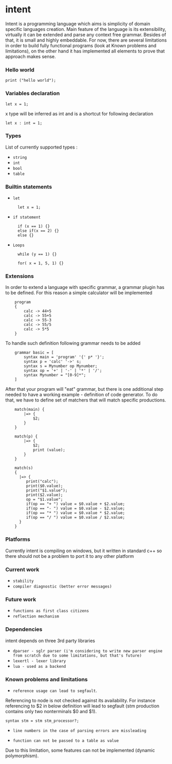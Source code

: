 intent
=======

Intent is a programming language which aims is simplicity of domain specific languages creation. Main feature of the language is its extensibility, virtually it can be extended and parse any context free grammar. Besides of that, it is small and highly embeddable.
For now, there are several limitations in order to build fully functional programs (look at Known problems and limitations), on the other hand
it has implemented all elements to prove that approach makes sense.

### Hello world

	print ("hello world");

### Variables declaration

	let x = 1;

x type will be inferred as int and is a shortcut for following declaration

	let x : int = 1;

### Types 

List of currently supported types :
 * `string` 
 * `int`
 * `bool` 
 * `table`

### Builtin statements

* `let`

		let x = 1;

* `if statement`

		if (x == 1) {} 
		else if(x == 2) {}
		else {}

* `Loops`

		while (y == 1) {}

		for( x = 1, 5, 1) {}

### Extensions

In order to extend a language with specific grammar, a grammar plugin has to be defined. 
For this reason a simple calculator will be implemented
		
		program
		{
			calc -> 44+5 
			calc -> 55+5
			calc -> 55-3
			calc -> 55/5
			calc -> 5*5
		}

To handle such definition following grammar needs to be added

		grammar basic = [
			syntax main = 'program' '{' p* '}';
  			syntax p = 'calc' '->' s;
  			syntax s = Mynumber op Mynumber;
  			syntax op = '+' | '-' | '*' | '/';
  			syntax Mynumber = "[0-9]*";
		]


After that your program will "eat" grammar, but there is one additional step needed to have a working example - definition of code generator.
To do that, we have to define set of matchers that will match specific productions. 

		match(main) {
  			|=> {
     			$2;
  			} 
		}

		match(p) {
			|=> {
     			$2;
     			print (value);
			}
		}

		match(s)
		{
		  |=> {
		     print("calc");
		     print($0.value);
		     print("$1.value");
		     print($2.value);
		     op = "$1.value";
		     if(op == "+ ") value = $0.value + $2.value;
		     if(op == "- ") value = $0.value - $2.value;
		     if(op == "* ") value = $0.value * $2.value;
		     if(op == "/ ") value = $0.value / $2.value;
		  }
		}




### Platforms

Currently intent is compiling on windows, but it written in standard c++ so there should not be a problem to port it to any other platform

### Current work

 * `stability`
 * `compiler diagnostic (better error messages)`

### Future work 

 * `functions as first class citizens`
 * `reflection mechanism` 

### Dependencies
intent depends on three 3rd party libraries

 * `dparser - sglr parser (i'm considering to write new parser engine from scratch due to some limitations, but that's future)`
 * `lexertl - lexer library` 
 * `lua - used as a backend` 

 ### Known problems and limitations
 * `reference usage can lead to segfault`. 

Referencing to node is not checked against its availability. For instance referencing to $2 in below
definition will lead to segfault (stm production contains only two nonterminals $0 and $1).
		

		
	syntax stm = stm stm_processor?;


 * `line numbers in the case of parsing errors are missleading`

* `function can not be passed to a table as value`  

Due to this limitation, some features can not be implemented (dynamic polymorphism).
